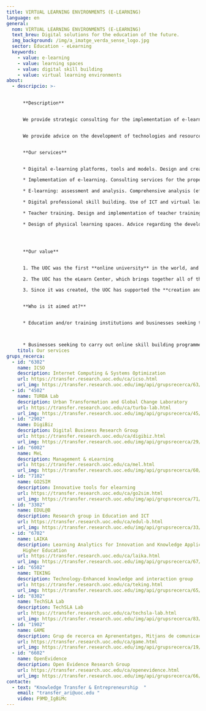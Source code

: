 ```yaml
---
title: VIRTUAL LEARNING ENVIRONMENTS (E-LEARNING)
language: en
general:
  nom: VIRTUAL LEARNING ENVIRONMENTS (E-LEARNING)
  text_breu: Digital solutions for the education of the future.
  img_background: /img/a_imatge_verda_sense_logo.jpg
  sector: Education - eLearning
  keywords:
    - value: e-learning
    - value: learning spaces
    - value: digital skill building
    - value: virtual learning environments
about:
  - descripcio: >-
      

      **Description**


      We provide strategic consulting for the implementation of e-learning-based educational models, as well as tools and resources tailored to your organization, with the aim of customizing learning. 


      We provide advice on the development of technologies and resources aimed at building the skills of the human capital in your organization.


      **Our services**


      * Digital e-learning platforms, tools and models. Design and creation of platforms, simulators and digital environments, as well as development of e-learning tools and applications aimed at the development of flexible, tailor-made, formal and informal programmes.

      * Implementation of e-learning. Consulting services for the proper implementation of e-learning programmes. These include analysing needs and the competencies to be developed, designing the learning process, proposing and/or creating e-learning tools and spaces, content incorporation strategy, and analysing online students' behaviour and perceptions to enhance immersive experiences and student engagement. As well as adding ethical and inclusive resources to get the best possible performance out of virtual learning. 

      * E-learning: assessment and analysis. Comprehensive analysis (effectiveness, quality and satisfaction), proposal regarding the assessment process, analysis of the most efficient customized online feedback strategy for students, learning analytics, and data processing for improved education.

      * Digital professional skill building. Use of ICT and virtual learning environment tools for the development of professional skills and competencies.

      * Teacher training. Design and implementation of teacher training processes for an efficient use of ICT in educational programmes.

      * Design of physical learning spaces. Advice regarding the development of learning spaces on the basis of scientific evidence and from a pedagogical point of view.




      **Our value**


      1. The UOC was the first **online university** in the world, and its fully digital management and educational model has been one of its main points of research and innovation for over thirty years. 

      2. The UOC has the eLearn Center, which brings together all of the UOC's experts in applied research and innovation focused on e-learning and which, as a result of forming part of an online university, is also a laboratory for experimenting in real environments.

      3. Since it was created, the UOC has supported the **creation and improvement** of ICT-based educational programmes in many universities, companies and schools in Catalonia, Spain and worldwide.


      **Who is it aimed at?**


      * Education and/or training institutions and businesses seeking to improve their education programmes and provide more flexible and customized services.



      * Businesses seeking to carry out online skill building programmes to increase their staff's competencies and increase their retention of talent.
    titol: Our services
grups_recerca:
  - id: "6302"
    name: ICSO
    description: Internet Computing & Systems Optimization
    url: https://transfer.research.uoc.edu/ca/icso.html
    url_img: https://transfer.research.uoc.edu/img/api/grupsrecerca/63/image/1594283737757
  - id: "4502"
    name: TURBA Lab
    description: Urban Transformation and Global Change Laboratory
    url: https://transfer.research.uoc.edu/ca/turba-lab.html
    url_img: https://transfer.research.uoc.edu/img/api/grupsrecerca/45/image/1594289098765
  - id: "2902"
    name: DigiBiz
    description: Digital Business Research Group
    url: https://transfer.research.uoc.edu/ca/digibiz.html
    url_img: https://transfer.research.uoc.edu/img/api/grupsrecerca/29/image/1594030464767
  - id: "6002"
    name: MeL
    description: Management & eLearning
    url: https://transfer.research.uoc.edu/ca/mel.html
    url_img: https://transfer.research.uoc.edu/img/api/grupsrecerca/60/image/1594105989429
  - id: "7102"
    name: GO2SIM
    description: Innovative tools for elearning
    url: https://transfer.research.uoc.edu/ca/go2sim.html
    url_img: https://transfer.research.uoc.edu/img/api/grupsrecerca/71/image/1588436017688
  - id: "3302"
    name: EDUL@B
    description: Research group in Education and ICT
    url: https://transfer.research.uoc.edu/ca/edul-b.html
    url_img: https://transfer.research.uoc.edu/img/api/grupsrecerca/33/image/1594281369927
  - id: "6702"
    name: LAIKA
    description: Learning Analytics for Innovation and Knowledge Application in
      Higher Education
    url: https://transfer.research.uoc.edu/ca/laika.html
    url_img: https://transfer.research.uoc.edu/img/api/grupsrecerca/67/image/1588244712120
  - id: "6502"
    name: TEKING
    description: Technology-Enhanced knowledge and interaction group
    url: https://transfer.research.uoc.edu/ca/teking.html
    url_img: https://transfer.research.uoc.edu/img/api/grupsrecerca/65/image/1594213794207
  - id: "8302"
    name: TechSLA Lab
    description: TechSLA Lab
    url: https://transfer.research.uoc.edu/ca/techsla-lab.html
    url_img: https://transfer.research.uoc.edu/img/api/grupsrecerca/83/image/1594215435054
  - id: "1902"
    name: GAME
    description: Grup de recerca en Aprenentatges, Mitjans de comunicació i Entreteniment
    url: https://transfer.research.uoc.edu/ca/game.html
    url_img: https://transfer.research.uoc.edu/img/api/grupsrecerca/19/image/1591614546348
  - id: "6602"
    name: OpenEvidence
    description: Open Evidence Research Group
    url: https://transfer.research.uoc.edu/ca/openevidence.html
    url_img: https://transfer.research.uoc.edu/img/api/grupsrecerca/66/image/1594111453905
contacte:
  - text: "Knowledge Transfer & Entrepreneurship  "
    email: "transfer_ari@uoc.edu "
    video: F9MD_IgBiMc
---
```

